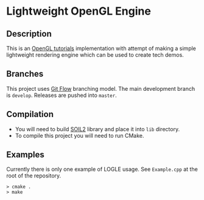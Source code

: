 # Lightweight OpenGL Engine

## Description
This is an [OpenGL tutorials](opengl-tutorial.org) implementation with attempt of making a simple lightweight rendering engine which can be used to create tech demos.

## Branches
This project uses [Git Flow](http://danielkummer.github.io/git-flow-cheatsheet/) branching model. The main development branch is `develop`. Releases are pushed into `master`.

## Compilation
- You will need to build [SOIL2](https://bitbucket.org/SpartanJ/soil2) library and place it into `lib` directory.
- To compile this project you will need to run CMake.

## Examples
Currently there is only one example of LOGLE usage. See `Example.cpp` at the root of the repository.

```
> cmake .
> make
```
